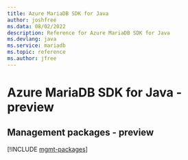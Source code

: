 ```yaml
---
title: Azure MariaDB SDK for Java
author: joshfree
ms.data: 08/02/2022
description: Reference for Azure MariaDB SDK for Java
ms.devlang: java
ms.service: mariadb
ms.topic: reference
ms.author: jfree
---
```

# Azure MariaDB SDK for Java - preview

## Management packages - preview
[!INCLUDE [mgmt-packages](mariadb-mgmt-index.md)]